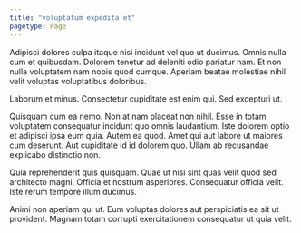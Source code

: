 ```yaml
---
title: "voluptatum expedita et"
pagetype: Page
---
```

Adipisci dolores culpa itaque nisi incidunt vel quo ut ducimus. Omnis nulla cum et quibusdam. Dolorem tenetur ad deleniti odio pariatur nam. Et non nulla voluptatem nam nobis quod cumque. Aperiam beatae molestiae nihil velit voluptas voluptatibus doloribus.

Laborum et minus. Consectetur cupiditate est enim qui. Sed excepturi ut.

Quisquam cum ea nemo. Non at nam placeat non nihil. Esse in totam voluptatem consequatur incidunt quo omnis laudantium.
Iste dolorem optio et adipisci ipsa eum quia. Autem ea quod. Amet qui aut labore ut maiores cum deserunt. Aut cupiditate id id dolorem quo. Ullam ab recusandae explicabo distinctio non.

Quia reprehenderit quis quisquam. Quae ut nisi sint quas velit quod sed architecto magni. Officia et nostrum asperiores. Consequatur officia velit. Iste rerum tempore illum ducimus.

Animi non aperiam qui ut. Eum voluptas dolores aut perspiciatis ea sit ut provident. Magnam totam corrupti exercitationem consequatur ut quia velit.
